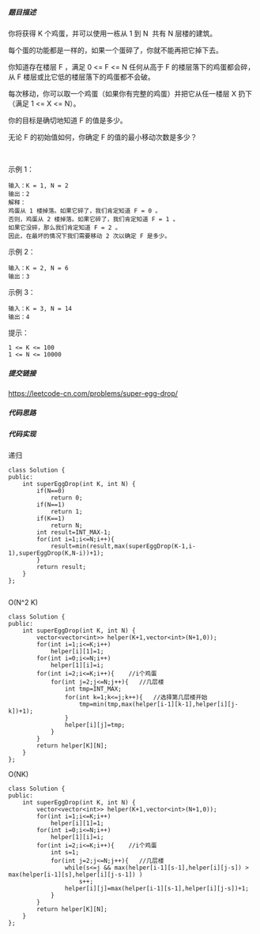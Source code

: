 ##### 题目描述

你将获得 K 个鸡蛋，并可以使用一栋从 1 到 N  共有 N 层楼的建筑。

每个蛋的功能都是一样的，如果一个蛋碎了，你就不能再把它掉下去。

你知道存在楼层 F ，满足 0 <= F <= N 任何从高于 F 的楼层落下的鸡蛋都会碎，从 F 楼层或比它低的楼层落下的鸡蛋都不会破。

每次移动，你可以取一个鸡蛋（如果你有完整的鸡蛋）并把它从任一楼层 X 扔下（满足 1 <= X <= N）。

你的目标是确切地知道 F 的值是多少。

无论 F 的初始值如何，你确定 F 的值的最小移动次数是多少？

 

示例 1：
```
输入：K = 1, N = 2
输出：2
解释：
鸡蛋从 1 楼掉落。如果它碎了，我们肯定知道 F = 0 。
否则，鸡蛋从 2 楼掉落。如果它碎了，我们肯定知道 F = 1 。
如果它没碎，那么我们肯定知道 F = 2 。
因此，在最坏的情况下我们需要移动 2 次以确定 F 是多少。
```
示例 2：
```
输入：K = 2, N = 6
输出：3
```
示例 3：
```
输入：K = 3, N = 14
输出：4
```
提示：
```
1 <= K <= 100
1 <= N <= 10000
```
##### 提交链接
https://leetcode-cn.com/problems/super-egg-drop/



##### 代码思路




##### 代码实现
递归
```
class Solution {
public:
    int superEggDrop(int K, int N) {
        if(N==0)
            return 0;
        if(N==1)
            return 1;
        if(K==1)
            return N;
        int result=INT_MAX-1;
        for(int i=1;i<=N;i++){
            result=min(result,max(superEggDrop(K-1,i-1),superEggDrop(K,N-i))+1);
        }
        return result;
    }
};


```
O(N^2 K)
```
class Solution {
public:
    int superEggDrop(int K, int N) {
        vector<vector<int>> helper(K+1,vector<int>(N+1,0));
        for(int i=1;i<=K;i++)
            helper[i][1]=1;
        for(int i=0;i<=N;i++)
            helper[1][i]=i;
        for(int i=2;i<=K;i++){    //i个鸡蛋
            for(int j=2;j<=N;j++){   //几层楼
                int tmp=INT_MAX;
                for(int k=1;k<=j;k++){   //选择第几层楼开始
                    tmp=min(tmp,max(helper[i-1][k-1],helper[i][j-k])+1);
                }
                helper[i][j]=tmp;
            }
        }
        return helper[K][N];
    }
};
```

O(NK)
```
class Solution {
public:
    int superEggDrop(int K, int N) {
        vector<vector<int>> helper(K+1,vector<int>(N+1,0));
        for(int i=1;i<=K;i++)
            helper[i][1]=1;
        for(int i=0;i<=N;i++)
            helper[1][i]=i;
        for(int i=2;i<=K;i++){    //i个鸡蛋
            int s=1;
            for(int j=2;j<=N;j++){   //几层楼
                while(s<=j && max(helper[i-1][s-1],helper[i][j-s]) > max(helper[i-1][s],helper[i][j-s-1]) )
                    s++;
                helper[i][j]=max(helper[i-1][s-1],helper[i][j-s])+1;
            }
        }
        return helper[K][N];
    }
};
```